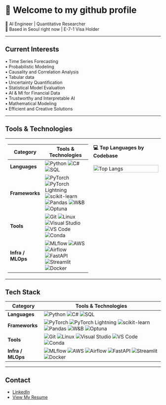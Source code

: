 # 👋 Welcome to my github profile

💼 AI Engineer | Quantitative Researcher  
📍 Based in Seoul right now | E-7-1 Visa Holder

---

## Current Interests

• Time Series Forecasting  
• Probabilistic Modeling  
• Causality and Correlation Analysis  
• Tabular data  
• Uncertainty Quantification  
• Statistical Model Evaluation  
• AI & Ml for Financial Data  
• Trustworthy and Interpretable AI  
• Mathematical Modeling  
• Efficient and Creative Solutions  

---

## Tools & Technologies

<table>
  <tr>
    <td valign="top" width="55%">

<!-- Tech Stack Table -->
  
| Category         | Tools & Technologies |
|------------------|----------------------|
| **Languages**    | ![Python](https://img.shields.io/badge/Python-3670A0?style=flat&logo=python&logoColor=white) ![C#](https://img.shields.io/badge/C%23-239120?style=flat&logo=csharp&logoColor=white) ![SQL](https://img.shields.io/badge/SQL-4479A1?style=flat&logo=postgresql&logoColor=white) |
| **Frameworks**   | ![PyTorch](https://img.shields.io/badge/PyTorch-EE4C2C?style=flat&logo=pytorch&logoColor=white) ![PyTorch Lightning](https://img.shields.io/badge/PyTorch%20Lightning-792EE5?style=flat&logo=pytorch-lightning&logoColor=white) ![scikit-learn](https://img.shields.io/badge/scikit--learn-F7931E?style=flat&logo=scikitlearn&logoColor=white) ![Pandas](https://img.shields.io/badge/Pandas-150458?style=flat&logo=pandas&logoColor=white) ![W&B](https://img.shields.io/badge/W%26B-FFBE00?style=flat&logo=weightsandbiases&logoColor=black) ![Optuna](https://img.shields.io/badge/Optuna-49B3CC?style=flat) |
| **Tools**        | ![Git](https://img.shields.io/badge/Git-F05032?style=flat&logo=git&logoColor=white) ![Linux](https://img.shields.io/badge/Linux-FCC624?style=flat&logo=linux&logoColor=black) ![Visual Studio](https://img.shields.io/badge/Visual%20Studio-5C2D91?style=flat&logo=visualstudio&logoColor=white) ![VS Code](https://img.shields.io/badge/VS_Code-007ACC?style=flat&logo=visualstudiocode&logoColor=white) ![Conda](https://img.shields.io/badge/Conda-44A833?style=flat&logo=anaconda&logoColor=white) |
| **Infra / MLOps**| ![MLflow](https://img.shields.io/badge/MLflow-0194E2?style=flat&logo=mlflow&logoColor=white) ![AWS](https://img.shields.io/badge/AWS-FF9900?style=flat&logo=amazonaws&logoColor=white) ![Airflow](https://img.shields.io/badge/Airflow-017CEE?style=flat&logo=apacheairflow&logoColor=white) ![FastAPI](https://img.shields.io/badge/FastAPI-009688?style=flat&logo=fastapi&logoColor=white) ![Streamlit](https://img.shields.io/badge/Streamlit-FF4B4B?style=flat&logo=streamlit&logoColor=white) ![Docker](https://img.shields.io/badge/Docker-2496ED?style=flat&logo=docker&logoColor=white) |

</td>
<td valign="top" width="45%">

<!-- Top Languages Card -->
<b>💻 Top Languages by Codebase</b><br><br>
<img src="https://github-readme-stats.vercel.app/api/top-langs/?username=NathanielCogneaux&layout=compact&hide=jupyter%20notebook" alt="Top Langs" width="100%">

</td>
</tr>
</table>



## Tech Stack

| Category         | Tools & Technologies |
|------------------|----------------------|
| **Languages**    | ![Python](https://img.shields.io/badge/Python-3670A0?style=flat&logo=python&logoColor=white) ![C#](https://img.shields.io/badge/C%23-239120?style=flat&logo=csharp&logoColor=white) ![SQL](https://img.shields.io/badge/SQL-4479A1?style=flat&logo=postgresql&logoColor=white) |
| **Frameworks**   | ![PyTorch](https://img.shields.io/badge/PyTorch-EE4C2C?style=flat&logo=pytorch&logoColor=white) ![PyTorch Lightning](https://img.shields.io/badge/PyTorch%20Lightning-792EE5?style=flat&logo=pytorch-lightning&logoColor=white) ![scikit-learn](https://img.shields.io/badge/scikit--learn-F7931E?style=flat&logo=scikitlearn&logoColor=white) ![Pandas](https://img.shields.io/badge/Pandas-150458?style=flat&logo=pandas&logoColor=white) ![W&B](https://img.shields.io/badge/W%26B-FFBE00?style=flat&logo=weightsandbiases&logoColor=black) ![Optuna](https://img.shields.io/badge/Optuna-49B3CC?style=flat) |
| **Tools**        | ![Git](https://img.shields.io/badge/Git-F05032?style=flat&logo=git&logoColor=white) ![Linux](https://img.shields.io/badge/Linux-FCC624?style=flat&logo=linux&logoColor=black) ![Visual Studio](https://img.shields.io/badge/Visual%20Studio-5C2D91?style=flat&logo=visualstudio&logoColor=white) ![VS Code](https://img.shields.io/badge/VS_Code-007ACC?style=flat&logo=visualstudiocode&logoColor=white) ![Conda](https://img.shields.io/badge/Conda-44A833?style=flat&logo=anaconda&logoColor=white) |
| **Infra / MLOps**| ![MLflow](https://img.shields.io/badge/MLflow-0194E2?style=flat&logo=mlflow&logoColor=white) ![AWS](https://img.shields.io/badge/AWS-FF9900?style=flat&logo=amazonaws&logoColor=white) ![Airflow](https://img.shields.io/badge/Airflow-017CEE?style=flat&logo=apacheairflow&logoColor=white) ![FastAPI](https://img.shields.io/badge/FastAPI-009688?style=flat&logo=fastapi&logoColor=white) ![Streamlit](https://img.shields.io/badge/Streamlit-FF4B4B?style=flat&logo=streamlit&logoColor=white) ![Docker](https://img.shields.io/badge/Docker-2496ED?style=flat&logo=docker&logoColor=white) |


---

## Contact

- [LinkedIn](https://www.linkedin.com/in/nathaniel-cogneaux/)
- [View My Resume](./Resume_Nathaniel_Cogneaux.pdf)
